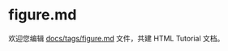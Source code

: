figure.md
===

欢迎您编辑 <a target="__blank" href="https://github.com/jaywcjlove/html-tutorial/blob/main/docs/tags/figure.md">docs/tags/figure.md</a> 文件，共建 HTML Tutorial 文档。